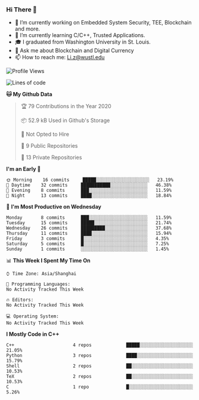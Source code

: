 ### Hi There 👋

<!--
**G0o9leA1/G0o9leA1** is a ✨ _special_ ✨ repository because its `README.md` (this file) appears on your GitHub profile.

Here are some ideas to get you started:
-->
- 🔭 I’m currently working on Embedded System Security, TEE, Blockchain and more.
- 🌱 I’m currently learning C/C++, Trusted Applications.
- 🎓 I graduated from Washington University in St. Louis.
- 💬 Ask me about Blockchain and Digital Currency
- 📫 How to reach me: Li.z@wustl.edu

<!--START_SECTION:waka-->
![Profile Views](http://img.shields.io/badge/Profile%20Views-0-blue)

![Lines of code](https://img.shields.io/badge/From%20Hello%20World%20I%27ve%20Written-112535%20lines%20of%20code-blue)

**🐱 My Github Data** 

> 🏆 79 Contributions in the Year 2020
 > 
> 📦 52.9 kB Used in Github's Storage 
 > 
> 🚫 Not Opted to Hire
 > 
> 📜 9 Public Repositories
 > 
> 🔑 13 Private Repositories 

**I'm an Early 🐤** 

```text
🌞 Morning    16 commits     █████░░░░░░░░░░░░░░░░░░░░   23.19% 
🌆 Daytime    32 commits     ███████████░░░░░░░░░░░░░░   46.38% 
🌃 Evening    8 commits      ███░░░░░░░░░░░░░░░░░░░░░░   11.59% 
🌙 Night      13 commits     ████░░░░░░░░░░░░░░░░░░░░░   18.84%

```
📅 **I'm Most Productive on Wednesday** 

```text
Monday       8 commits      ███░░░░░░░░░░░░░░░░░░░░░░   11.59% 
Tuesday      15 commits     █████░░░░░░░░░░░░░░░░░░░░   21.74% 
Wednesday    26 commits     █████████░░░░░░░░░░░░░░░░   37.68% 
Thursday     11 commits     ████░░░░░░░░░░░░░░░░░░░░░   15.94% 
Friday       3 commits      █░░░░░░░░░░░░░░░░░░░░░░░░   4.35% 
Saturday     5 commits      █░░░░░░░░░░░░░░░░░░░░░░░░   7.25% 
Sunday       1 commits      ░░░░░░░░░░░░░░░░░░░░░░░░░   1.45%

```


📊 **This Week I Spent My Time On** 

```text
⌚︎ Time Zone: Asia/Shanghai

💬 Programming Languages: 
No Activity Tracked This Week

🔥 Editors: 
No Activity Tracked This Week

💻 Operating System: 
No Activity Tracked This Week

```

**I Mostly Code in C++** 

```text
C++                      4 repos             █████░░░░░░░░░░░░░░░░░░░░   21.05% 
Python                   3 repos             ████░░░░░░░░░░░░░░░░░░░░░   15.79% 
Shell                    2 repos             ██░░░░░░░░░░░░░░░░░░░░░░░   10.53% 
TeX                      2 repos             ██░░░░░░░░░░░░░░░░░░░░░░░   10.53% 
C                        1 repo              █░░░░░░░░░░░░░░░░░░░░░░░░   5.26%

```



<!--END_SECTION:waka-->
